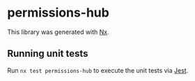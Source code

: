 # permissions-hub

This library was generated with [Nx](https://nx.dev).

## Running unit tests

Run `nx test permissions-hub` to execute the unit tests via [Jest](https://jestjs.io).
